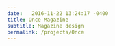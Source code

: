 ```yaml
---
date:   2016-11-22 13:24:17 -0400
title: Once Magazine
subtitle: Magazine design
permalink: /projects/Once
---
```

